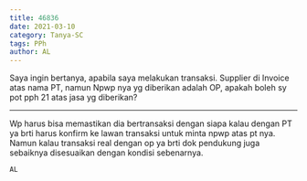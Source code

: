 ```yaml
---
title: 46836
date: 2021-03-10
category: Tanya-SC
tags: PPh
author: AL
---
```


Saya ingin bertanya, apabila saya melakukan transaksi. Supplier di Invoice atas nama PT, namun Npwp nya yg diberikan adalah OP, apakah boleh sy pot pph 21 atas jasa yg diberikan?

---

Wp harus bisa memastikan dia bertransaksi dengan siapa kalau dengan PT ya brti harus konfirm ke lawan transaksi untuk minta npwp atas pt nya. Namun kalau transaksi real dengan op ya brti dok pendukung juga sebaiknya disesuaikan dengan kondisi sebenarnya.

`AL`

